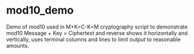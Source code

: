 # mod10_demo
Demo of mod10 used in M+K=C-K=M cryptography
script to demonstrate mod10 Message + Key = Ciphertext and reverse
shows it horizontally and vertically, uses terminal columns and lines
to limit output to reasonable amounts.
